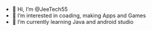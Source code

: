 - 👋 Hi, I’m @JeeTech55
- 👀 I’m interested in coading, making Apps and Games
- 🌱 I’m currently learning Java and android studio

<!---
JeeTech55/JeeTech55 is a ✨ special ✨ repository because its `README.md` (this file) appears on your GitHub profile.
You can click the Preview link to take a look at your changes.
--->
